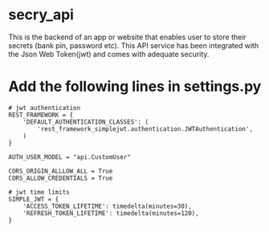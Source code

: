 # secry_api
This is the backend of an app or website that enables user to store their secrets (bank pin, password etc). This API service has been integrated with the Json Web Token(jwt) and comes with adequate security.

# Add the following lines in settings.py

```
# jwt authentication
REST_FRAMEWORK = {
    'DEFAULT_AUTHENTICATION_CLASSES': (
        'rest_framework_simplejwt.authentication.JWTAuthentication',
    )
}

AUTH_USER_MODEL = "api.CustomUser"

CORS_ORIGIN_ALLLOW_ALL = True
CORS_ALLOW_CREDENTIALS = True

# jwt time limits
SIMPLE_JWT = {
    'ACCESS_TOKEN_LIFETIME': timedelta(minutes=30),
    'REFRESH_TOKEN_LIFETIME': timedelta(minutes=120),
}
```
